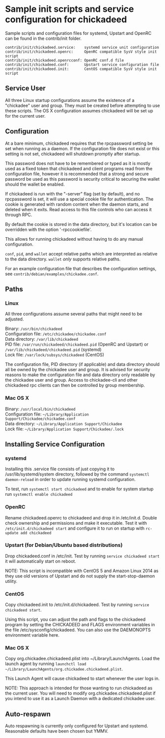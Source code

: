 Sample init scripts and service configuration for chickadeed
==========================================================

Sample scripts and configuration files for systemd, Upstart and OpenRC
can be found in the contrib/init folder.

    contrib/init/chickadeed.service:    systemd service unit configuration
    contrib/init/chickadeed.openrc:     OpenRC compatible SysV style init script
    contrib/init/chickadeed.openrcconf: OpenRC conf.d file
    contrib/init/chickadeed.conf:       Upstart service configuration file
    contrib/init/chickadeed.init:       CentOS compatible SysV style init script

Service User
---------------------------------

All three Linux startup configurations assume the existence of a "chickadee" user
and group.  They must be created before attempting to use these scripts.
The OS X configuration assumes chickadeed will be set up for the current user.

Configuration
---------------------------------

At a bare minimum, chickadeed requires that the rpcpassword setting be set
when running as a daemon.  If the configuration file does not exist or this
setting is not set, chickadeed will shutdown promptly after startup.

This password does not have to be remembered or typed as it is mostly used
as a fixed token that chickadeed and client programs read from the configuration
file, however it is recommended that a strong and secure password be used
as this password is security critical to securing the wallet should the
wallet be enabled.

If chickadeed is run with the "-server" flag (set by default), and no rpcpassword is set,
it will use a special cookie file for authentication. The cookie is generated with random
content when the daemon starts, and deleted when it exits. Read access to this file
controls who can access it through RPC.

By default the cookie is stored in the data directory, but it's location can be overridden
with the option '-rpccookiefile'.

This allows for running chickadeed without having to do any manual configuration.

`conf`, `pid`, and `wallet` accept relative paths which are interpreted as
relative to the data directory. `wallet` *only* supports relative paths.

For an example configuration file that describes the configuration settings,
see `contrib/debian/examples/chickadee.conf`.

Paths
---------------------------------

### Linux

All three configurations assume several paths that might need to be adjusted.

Binary:              `/usr/bin/chickadeed`  
Configuration file:  `/etc/chickadee/chickadee.conf`  
Data directory:      `/var/lib/chickadeed`  
PID file:            `/var/run/chickadeed/chickadeed.pid` (OpenRC and Upstart) or `/var/lib/chickadeed/chickadeed.pid` (systemd)  
Lock file:           `/var/lock/subsys/chickadeed` (CentOS)  

The configuration file, PID directory (if applicable) and data directory
should all be owned by the chickadee user and group.  It is advised for security
reasons to make the configuration file and data directory only readable by the
chickadee user and group.  Access to chickadee-cli and other chickadeed rpc clients
can then be controlled by group membership.

### Mac OS X

Binary:              `/usr/local/bin/chickadeed`  
Configuration file:  `~/Library/Application Support/Chickadee/chickadee.conf`  
Data directory:      `~/Library/Application Support/Chickadee`  
Lock file:           `~/Library/Application Support/Chickadee/.lock`  

Installing Service Configuration
-----------------------------------

### systemd

Installing this .service file consists of just copying it to
/usr/lib/systemd/system directory, followed by the command
`systemctl daemon-reload` in order to update running systemd configuration.

To test, run `systemctl start chickadeed` and to enable for system startup run
`systemctl enable chickadeed`

### OpenRC

Rename chickadeed.openrc to chickadeed and drop it in /etc/init.d.  Double
check ownership and permissions and make it executable.  Test it with
`/etc/init.d/chickadeed start` and configure it to run on startup with
`rc-update add chickadeed`

### Upstart (for Debian/Ubuntu based distributions)

Drop chickadeed.conf in /etc/init.  Test by running `service chickadeed start`
it will automatically start on reboot.

NOTE: This script is incompatible with CentOS 5 and Amazon Linux 2014 as they
use old versions of Upstart and do not supply the start-stop-daemon utility.

### CentOS

Copy chickadeed.init to /etc/init.d/chickadeed. Test by running `service chickadeed start`.

Using this script, you can adjust the path and flags to the chickadeed program by
setting the CHICKADEED and FLAGS environment variables in the file
/etc/sysconfig/chickadeed. You can also use the DAEMONOPTS environment variable here.

### Mac OS X

Copy org.chickadee.chickadeed.plist into ~/Library/LaunchAgents. Load the launch agent by
running `launchctl load ~/Library/LaunchAgents/org.chickadee.chickadeed.plist`.

This Launch Agent will cause chickadeed to start whenever the user logs in.

NOTE: This approach is intended for those wanting to run chickadeed as the current user.
You will need to modify org.chickadee.chickadeed.plist if you intend to use it as a
Launch Daemon with a dedicated chickadee user.

Auto-respawn
-----------------------------------

Auto respawning is currently only configured for Upstart and systemd.
Reasonable defaults have been chosen but YMMV.
